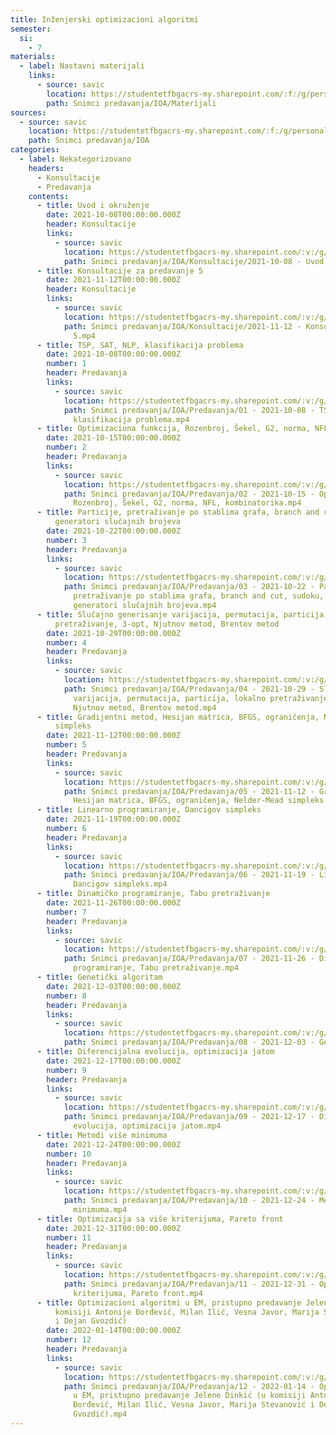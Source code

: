 ```yaml
---
title: Inženjerski optimizacioni algoritmi
semester:
  si:
    - 7
materials:
  - label: Nastavni materijali
    links:
      - source: savic
        location: https://studentetfbgacrs-my.sharepoint.com/:f:/g/personal/sa190595d_student_etf_bg_ac_rs/Ei22v4xHFUJLoWKPop-EaGEBOHDNth21YrNoJh4A5PRD-w
        path: Snimci predavanja/IOA/Materijali
sources:
  - source: savic
    location: https://studentetfbgacrs-my.sharepoint.com/:f:/g/personal/sa190595d_student_etf_bg_ac_rs/EtBChn8q4RRKumEsDkZWD68BRw97Xzw1wMggUzcJSdKqRw
    path: Snimci predavanja/IOA
categories:
  - label: Nekategorizovano
    headers:
      - Konsultacije
      - Predavanja
    contents:
      - title: Uvod i okruženje
        date: 2021-10-08T00:00:00.000Z
        header: Konsultacije
        links:
          - source: savic
            location: https://studentetfbgacrs-my.sharepoint.com/:v:/g/personal/sa190595d_student_etf_bg_ac_rs/EZ7U_ZBodSdOkqZHb6L0LuoBXYtwznGBg9P5m3W6vCabPg
            path: Snimci predavanja/IOA/Konsultacije/2021-10-08 - Uvod i okruženje.mp4
      - title: Konsultacije za predavanje 5
        date: 2021-11-12T00:00:00.000Z
        header: Konsultacije
        links:
          - source: savic
            location: https://studentetfbgacrs-my.sharepoint.com/:v:/g/personal/sa190595d_student_etf_bg_ac_rs/EcH0td-8DNxHpaJ_BtP5LnMBiywBoOj1zUXrYikLHmGCpQ
            path: Snimci predavanja/IOA/Konsultacije/2021-11-12 - Konsultacije za predavanje
              5.mp4
      - title: TSP, SAT, NLP, klasifikacija problema
        date: 2021-10-08T00:00:00.000Z
        number: 1
        header: Predavanja
        links:
          - source: savic
            location: https://studentetfbgacrs-my.sharepoint.com/:v:/g/personal/sa190595d_student_etf_bg_ac_rs/EXGkKqOcD-VBgX1pGvR4excBLX1AFCOyNUtznk3KozsqDQ
            path: Snimci predavanja/IOA/Predavanja/01 - 2021-10-08 - TSP, SAT, NLP,
              klasifikacija problema.mp4
      - title: Optimizaciona funkcija, Rozenbroj, Šekel, G2, norma, NFL, kombinatorika
        date: 2021-10-15T00:00:00.000Z
        number: 2
        header: Predavanja
        links:
          - source: savic
            location: https://studentetfbgacrs-my.sharepoint.com/:v:/g/personal/sa190595d_student_etf_bg_ac_rs/EXwgTQKTM0VHpbhn3RlEUv4BeqNyqO3hnkPOkAoDMYvtDA
            path: Snimci predavanja/IOA/Predavanja/02 - 2021-10-15 - Optimizaciona funkcija,
              Rozenbroj, Šekel, G2, norma, NFL, kombinatorika.mp4
      - title: Particije, pretraživanje po stablima grafa, branch and cut, sudoku,
          generatori slučajnih brojeva
        date: 2021-10-22T00:00:00.000Z
        number: 3
        header: Predavanja
        links:
          - source: savic
            location: https://studentetfbgacrs-my.sharepoint.com/:v:/g/personal/sa190595d_student_etf_bg_ac_rs/EfP4EngMi_BIpTfEVECw4hgBs0fzQZ0WWH71ktYa5rbj1Q
            path: Snimci predavanja/IOA/Predavanja/03 - 2021-10-22 - Particije,
              pretraživanje po stablima grafa, branch and cut, sudoku,
              generatori slučajnih brojeva.mp4
      - title: Slučajno generisanje varijacija, permutacija, particija, lokalno
          pretraživanje, 3-opt, Njutnov metod, Brentov metod
        date: 2021-10-29T00:00:00.000Z
        number: 4
        header: Predavanja
        links:
          - source: savic
            location: https://studentetfbgacrs-my.sharepoint.com/:v:/g/personal/sa190595d_student_etf_bg_ac_rs/EduuxGg0A11JlvI6fj0wQ6QBPDQASgWRHYFolOukemT8QQ
            path: Snimci predavanja/IOA/Predavanja/04 - 2021-10-29 - Slučajno generisanje
              varijacija, permutacija, particija, lokalno pretraživanje, 3-opt,
              Njutnov metod, Brentov metod.mp4
      - title: Gradijentni metod, Hesijan matrica, BFGS, ograničenja, Nelder-Mead
          simpleks
        date: 2021-11-12T00:00:00.000Z
        number: 5
        header: Predavanja
        links:
          - source: savic
            location: https://studentetfbgacrs-my.sharepoint.com/:v:/g/personal/sa190595d_student_etf_bg_ac_rs/EbBhZWt9mX9KixKBYRm9hgIBzFxRykRvpXCUieZY-pRy8g
            path: Snimci predavanja/IOA/Predavanja/05 - 2021-11-12 - Gradijentni metod,
              Hesijan matrica, BFGS, ograničenja, Nelder-Mead simpleks.mp4
      - title: Linearno programiranje, Dancigov simpleks
        date: 2021-11-19T00:00:00.000Z
        number: 6
        header: Predavanja
        links:
          - source: savic
            location: https://studentetfbgacrs-my.sharepoint.com/:v:/g/personal/sa190595d_student_etf_bg_ac_rs/Eb-LB9A73i9KtbFT_tvbTzEB3R3AKbEpZ4onxt7kzRhpTQ
            path: Snimci predavanja/IOA/Predavanja/06 - 2021-11-19 - Linearno programiranje,
              Dancigov simpleks.mp4
      - title: Dinamičko programiranje, Tabu pretraživanje
        date: 2021-11-26T00:00:00.000Z
        number: 7
        header: Predavanja
        links:
          - source: savic
            location: https://studentetfbgacrs-my.sharepoint.com/:v:/g/personal/sa190595d_student_etf_bg_ac_rs/EShhUOlBUT9NncQiiwjaYi0BmzXJ4ZInSRgatKHBX0c07A
            path: Snimci predavanja/IOA/Predavanja/07 - 2021-11-26 - Dinamičko
              programiranje, Tabu pretraživanje.mp4
      - title: Genetički algoritam
        date: 2021-12-03T00:00:00.000Z
        number: 8
        header: Predavanja
        links:
          - source: savic
            location: https://studentetfbgacrs-my.sharepoint.com/:v:/g/personal/sa190595d_student_etf_bg_ac_rs/EXRlDlOvPCtFjdANSs2ZcNoBcGA4fa3boEBEXVbaGi_rZQ
            path: Snimci predavanja/IOA/Predavanja/08 - 2021-12-03 - Genetički algoritam.mp4
      - title: Diferencijalna evolucija, optimizacija jatom
        date: 2021-12-17T00:00:00.000Z
        number: 9
        header: Predavanja
        links:
          - source: savic
            location: https://studentetfbgacrs-my.sharepoint.com/:v:/g/personal/sa190595d_student_etf_bg_ac_rs/EVPdaq7ElCZAhnF1XxkJjTcB0pRiHOFij_2jyM9fr4QbCw
            path: Snimci predavanja/IOA/Predavanja/09 - 2021-12-17 - Diferencijalna
              evolucija, optimizacija jatom.mp4
      - title: Metodi više minimuma
        date: 2021-12-24T00:00:00.000Z
        number: 10
        header: Predavanja
        links:
          - source: savic
            location: https://studentetfbgacrs-my.sharepoint.com/:v:/g/personal/sa190595d_student_etf_bg_ac_rs/Ee9TCHja3CtCmHplkx4TVakBUUEa21lg9pCRrUnk9Kk2gg
            path: Snimci predavanja/IOA/Predavanja/10 - 2021-12-24 - Metodi više
              minimuma.mp4
      - title: Optimizacija sa više kriterijuma, Pareto front
        date: 2021-12-31T00:00:00.000Z
        number: 11
        header: Predavanja
        links:
          - source: savic
            location: https://studentetfbgacrs-my.sharepoint.com/:v:/g/personal/sa190595d_student_etf_bg_ac_rs/EbyH7QeFpFhDqiDQ2Ujd0TQBQvKTTRid4Rckp-UFHv_1Hg
            path: Snimci predavanja/IOA/Predavanja/11 - 2021-12-31 - Optimizacija sa više
              kriterijuma, Pareto front.mp4
      - title: Optimizacioni algoritmi u EM, pristupno predavanje Jelene Dinkić (u
          komisiji Antonije Đorđević, Milan Ilić, Vesna Javor, Marija Stevanović
          i Dejan Gvozdić)
        date: 2022-01-14T00:00:00.000Z
        number: 12
        header: Predavanja
        links:
          - source: savic
            location: https://studentetfbgacrs-my.sharepoint.com/:v:/g/personal/sa190595d_student_etf_bg_ac_rs/ESqiqJwPXBRJv7vR964KWRoBw234ordbhKdDYtP1s_Sjwg
            path: Snimci predavanja/IOA/Predavanja/12 - 2022-01-14 - Optimizacioni algoritmi
              u EM, pristupno predavanje Jelene Dinkić (u komisiji Antonije
              Đorđević, Milan Ilić, Vesna Javor, Marija Stevanović i Dejan
              Gvozdić).mp4
---
```



